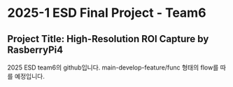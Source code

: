 2025-1 ESD Final Project - Team6
=========================================================
Project Title: High-Resolution ROI Capture by RasberryPi4
---------------------------------------------------------
2025 ESD team6의 github입니다.
main-develop-feature/func 형태의 flow를 따를 예정입니다.
